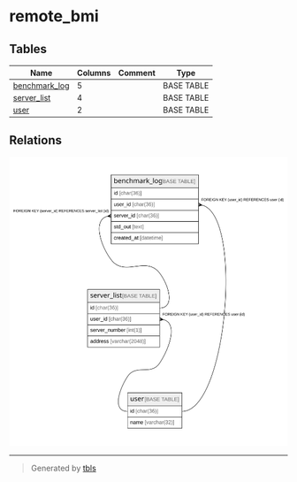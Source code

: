 # remote_bmi

## Tables

| Name | Columns | Comment | Type |
| ---- | ------- | ------- | ---- |
| [benchmark_log](benchmark_log.md) | 5 |  | BASE TABLE |
| [server_list](server_list.md) | 4 |  | BASE TABLE |
| [user](user.md) | 2 |  | BASE TABLE |

## Relations

![er](schema.svg)

---

> Generated by [tbls](https://github.com/k1LoW/tbls)
